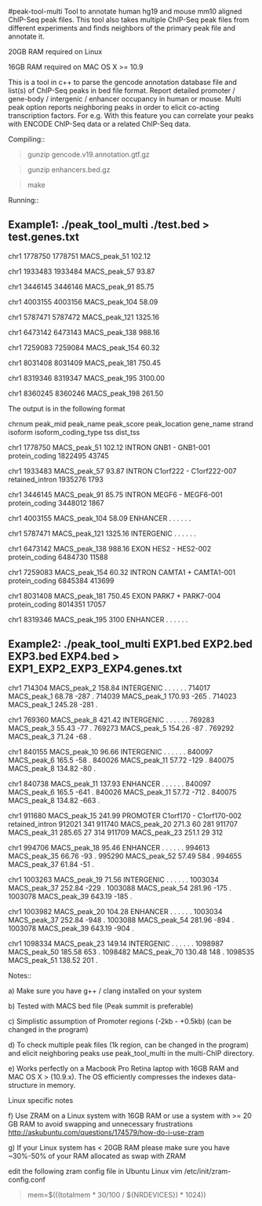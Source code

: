 #peak-tool-multi 
Tool to annotate human hg19 and mouse mm10 aligned ChIP-Seq peak files. This tool also takes multiple ChIP-Seq peak files from different experiments and finds neighbors of the primary peak file and annotate it.

20GB RAM required on Linux 

16GB RAM required on MAC OS X >= 10.9

This is a tool in c++ to parse the gencode annotation database file and list(s) of ChIP-Seq peaks in bed file format.
Report detailed promoter / gene-body / intergenic / enhancer occupancy in human or mouse. 
Multi peak option reports neighboring peaks in order to elicit co-acting transcription factors. For e.g. With this feature you can correlate your peaks with ENCODE ChIP-Seq data or a related ChIP-Seq data.

Compiling::

>gunzip gencode.v19.annotation.gtf.gz 

>gunzip enhancers.bed.gz 

>make  

Running::

Example1:
./peak_tool_multi ./test.bed > test.genes.txt
-------------------------------------------------

chr1	1778750	1778751	MACS_peak_51	102.12

chr1	1933483	1933484	MACS_peak_57	93.87

chr1	3446145	3446146	MACS_peak_91	85.75

chr1	4003155	4003156	MACS_peak_104	58.09

chr1	5787471	5787472	MACS_peak_121	1325.16

chr1	6473142	6473143	MACS_peak_138	988.16

chr1	7259083	7259084	MACS_peak_154	60.32

chr1	8031408	8031409	MACS_peak_181	750.45

chr1	8319346	8319347	MACS_peak_195	3100.00

chr1	8360245	8360246	MACS_peak_198	261.50

The output is in the following format

chrnum peak_mid peak_name peak_score peak_location gene_name strand isoform isoform_coding_type tss dist_tss

chr1	1778750	MACS_peak_51	102.12	INTRON	GNB1	-	GNB1-001	protein_coding	1822495	43745

chr1	1933483	MACS_peak_57	93.87	INTRON	C1orf222	-	C1orf222-007	retained_intron	1935276	1793

chr1	3446145	MACS_peak_91	85.75	INTRON	MEGF6	-	MEGF6-001	protein_coding	3448012	1867

chr1	4003155	MACS_peak_104	58.09	ENHANCER	.	.	.	.	.	.

chr1	5787471	MACS_peak_121	1325.16	INTERGENIC	.	.	.	.	.	.

chr1	6473142	MACS_peak_138	988.16	EXON	HES2	-	HES2-002	protein_coding	6484730	11588

chr1	7259083	MACS_peak_154	60.32	INTRON	CAMTA1	+	CAMTA1-001	protein_coding	6845384	413699

chr1	8031408	MACS_peak_181	750.45	EXON	PARK7	+	PARK7-004	protein_coding	8014351	17057

chr1	8319346	MACS_peak_195	3100	ENHANCER	.	.	.	.	.	.

Example2:
./peak_tool_multi EXP1.bed EXP2.bed EXP3.bed EXP4.bed > EXP1_EXP2_EXP3_EXP4.genes.txt
--------------------------------------------------

chr1	714304	MACS_peak_2	158.84	INTERGENIC	.	.	.	.	.	.	714017	MACS_peak_1	68.78	-287	.	714039	MACS_peak_1	170.93	-265	.	714023	MACS_peak_1	245.28	-281	.

chr1	769360	MACS_peak_8	421.42	INTERGENIC	.	.	.	.	.	.	769283	MACS_peak_3	55.43	-77	.	769273	MACS_peak_5	154.26	-87	.	769292	MACS_peak_3	71.24	-68	.

chr1	840155	MACS_peak_10	96.66	INTERGENIC	.	.	.	.	.	.	840097	MACS_peak_6	165.5	-58	.	840026	MACS_peak_11	57.72	-129	.	840075	MACS_peak_8	134.82	-80	.

chr1	840738	MACS_peak_11	137.93	ENHANCER	.	.	.	.	.	.	840097	MACS_peak_6	165.5	-641	.	840026	MACS_peak_11	57.72	-712	.	840075	MACS_peak_8	134.82	-663	.

chr1	911680	MACS_peak_15	241.99	PROMOTER	C1orf170	-	C1orf170-002	retained_intron	912021	341	911740	MACS_peak_20	271.3	60	281	911707	MACS_peak_31	285.65	27	314	911709	MACS_peak_23	251.1	29	312

chr1	994706	MACS_peak_18	95.46	ENHANCER	.	.	.	.	.	.	994613	MACS_peak_35	66.76	-93	.	995290	MACS_peak_52	57.49	584	.	994655	MACS_peak_37	61.84	-51	.

chr1	1003263	MACS_peak_19	71.56	INTERGENIC	.	.	.	.	.	.	1003034	MACS_peak_37	252.84	-229	.	1003088	MACS_peak_54	281.96	-175	.	1003078	MACS_peak_39	643.19	-185	.

chr1	1003982	MACS_peak_20	104.28	ENHANCER	.	.	.	.	.	.	1003034	MACS_peak_37	252.84	-948	.	1003088	MACS_peak_54	281.96	-894	.	1003078	MACS_peak_39	643.19	-904	.

chr1	1098334	MACS_peak_23	149.14	INTERGENIC	.	.	.	.	.	.	1098987	MACS_peak_50	185.58	653	.	1098482	MACS_peak_70	130.48	148	.	1098535	MACS_peak_51	138.52	201	.

Notes::

a) Make sure you have g++ / clang installed on your system 

b) Tested with MACS bed file (Peak summit is preferable)

c) Simplistic assumption of Promoter regions (-2kb - +0.5kb) (can be changed in the program)

d) To check multiple peak files (1k region, can be changed in the program) and elicit neighboring peaks use peak_tool_multi in the multi-ChIP directory.

e) Works perfectly on a Macbook Pro Retina laptop with 16GB RAM and MAC OS X > (10.9.x).
   The OS efficiently compresses the indexes data-structure in memory.

Linux specific notes

f) Use ZRAM on a Linux system with 16GB RAM or use a system with >= 20 GB RAM to avoid swapping and unnecessary frustrations
http://askubuntu.com/questions/174579/how-do-i-use-zram

g) If your Linux system has < 20GB RAM please make sure you have ~30%-50% of your RAM allocated as swap with ZRAM


edit the following zram config file in Ubuntu Linux
vim /etc/init/zram-config.conf
> mem=$(((totalmem * 30/100 / ${NRDEVICES}) * 1024))



